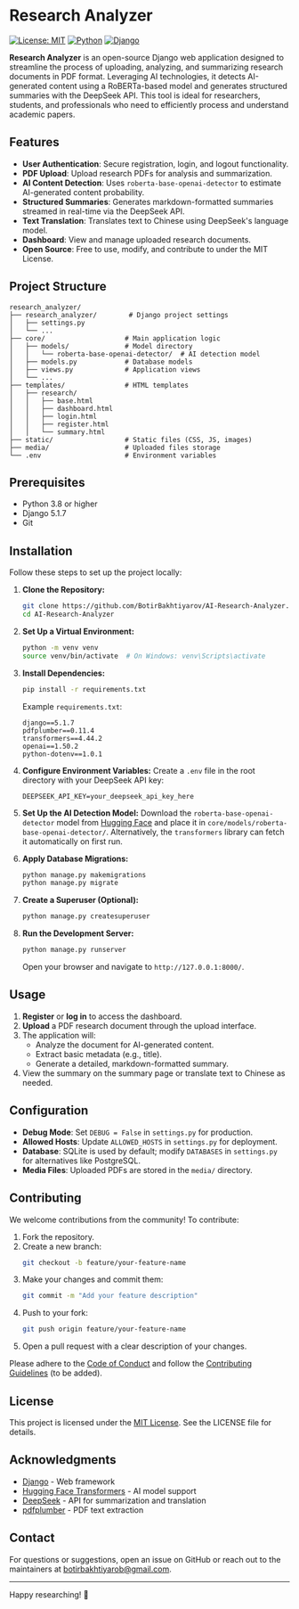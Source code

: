 # Research Analyzer

[![License: MIT](https://img.shields.io/badge/License-MIT-blue.svg)](https://opensource.org/licenses/MIT)
[![Python](https://img.shields.io/badge/Python-3.8+-yellow.svg)](https://www.python.org/)
[![Django](https://img.shields.io/badge/Django-5.1.7-green.svg)](https://www.djangoproject.com/)

**Research Analyzer** is an open-source Django web application designed to streamline the process of uploading, analyzing, and summarizing research documents in PDF format. Leveraging AI technologies, it detects AI-generated content using a RoBERTa-based model and generates structured summaries with the DeepSeek API. This tool is ideal for researchers, students, and professionals who need to efficiently process and understand academic papers.

## Features

- **User Authentication**: Secure registration, login, and logout functionality.
- **PDF Upload**: Upload research PDFs for analysis and summarization.
- **AI Content Detection**: Uses `roberta-base-openai-detector` to estimate AI-generated content probability.
- **Structured Summaries**: Generates markdown-formatted summaries streamed in real-time via the DeepSeek API.
- **Text Translation**: Translates text to Chinese using DeepSeek's language model.
- **Dashboard**: View and manage uploaded research documents.
- **Open Source**: Free to use, modify, and contribute to under the MIT License.

## Project Structure

```
research_analyzer/
├── research_analyzer/        # Django project settings
│   ├── settings.py
│   └── ...
├── core/                    # Main application logic
│   ├── models/              # Model directory
│   │   └── roberta-base-openai-detector/  # AI detection model
│   ├── models.py            # Database models
│   ├── views.py             # Application views
│   └── ...
├── templates/               # HTML templates
│   ├── research/
│   │   ├── base.html
│   │   ├── dashboard.html
│   │   ├── login.html
│   │   ├── register.html
│   │   └── summary.html
├── static/                  # Static files (CSS, JS, images)
├── media/                   # Uploaded files storage
└── .env                     # Environment variables
```

## Prerequisites

- Python 3.8 or higher
- Django 5.1.7
- Git

## Installation

Follow these steps to set up the project locally:

1. **Clone the Repository:**
   ```bash
   git clone https://github.com/BotirBakhtiyarov/AI-Research-Analyzer.git
   cd AI-Research-Analyzer
   ```

2. **Set Up a Virtual Environment:**
   ```bash
   python -m venv venv
   source venv/bin/activate  # On Windows: venv\Scripts\activate
   ```

3. **Install Dependencies:**
   ```bash
   pip install -r requirements.txt
   ```

   Example `requirements.txt`:
   ```
   django==5.1.7
   pdfplumber==0.11.4
   transformers==4.44.2
   openai==1.50.2
   python-dotenv==1.0.1
   ```

4. **Configure Environment Variables:**
   Create a `.env` file in the root directory with your DeepSeek API key:
   ```
   DEEPSEEK_API_KEY=your_deepseek_api_key_here
   ```

5. **Set Up the AI Detection Model:**
   Download the `roberta-base-openai-detector` model from [Hugging Face](https://huggingface.co/openai-community/roberta-base-openai-detector) and place it in `core/models/roberta-base-openai-detector/`. Alternatively, the `transformers` library can fetch it automatically on first run.

6. **Apply Database Migrations:**
   ```bash
   python manage.py makemigrations
   python manage.py migrate
   ```

7. **Create a Superuser (Optional):**
   ```bash
   python manage.py createsuperuser
   ```

8. **Run the Development Server:**
   ```bash
   python manage.py runserver
   ```

   Open your browser and navigate to `http://127.0.0.1:8000/`.

## Usage

1. **Register** or **log in** to access the dashboard.
2. **Upload** a PDF research document through the upload interface.
3. The application will:
   - Analyze the document for AI-generated content.
   - Extract basic metadata (e.g., title).
   - Generate a detailed, markdown-formatted summary.
4. View the summary on the summary page or translate text to Chinese as needed.

## Configuration

- **Debug Mode**: Set `DEBUG = False` in `settings.py` for production.
- **Allowed Hosts**: Update `ALLOWED_HOSTS` in `settings.py` for deployment.
- **Database**: SQLite is used by default; modify `DATABASES` in `settings.py` for alternatives like PostgreSQL.
- **Media Files**: Uploaded PDFs are stored in the `media/` directory.

## Contributing

We welcome contributions from the community! To contribute:

1. Fork the repository.
2. Create a new branch:
   ```bash
   git checkout -b feature/your-feature-name
   ```
3. Make your changes and commit them:
   ```bash
   git commit -m "Add your feature description"
   ```
4. Push to your fork:
   ```bash
   git push origin feature/your-feature-name
   ```
5. Open a pull request with a clear description of your changes.

Please adhere to the [Code of Conduct](CODE_OF_CONDUCT.md) and follow the [Contributing Guidelines](CONTRIBUTING.md) (to be added).

## License

This project is licensed under the [MIT License](LICENSE). See the LICENSE file for details.

## Acknowledgments

- [Django](https://www.djangoproject.com/) - Web framework
- [Hugging Face Transformers](https://huggingface.co/) - AI model support
- [DeepSeek](https://www.deepseek.com/) - API for summarization and translation
- [pdfplumber](https://github.com/jsvine/pdfplumber) - PDF text extraction

## Contact

For questions or suggestions, open an issue on GitHub or reach out to the maintainers at [botirbakhtiyarob@gmail.com](mailto:botirbakhtiyarob@gmail.com).

---

Happy researching! 🚀
```
